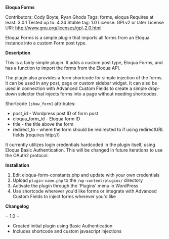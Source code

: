 **Eloqua Forms**

Contributors: Cody Boyte, Ryan Ghods
Tags: forms, eloqua
Requires at least: 3.0.1
Tested up to: 4.24
Stable tag: 1.0
License: GPLv2 or later
License URI: http://www.gnu.org/licenses/gpl-2.0.html


Eloqua Forms is a simple plugin that imports all forms from an Eloqua instance into a custom Form post type. 

**Description**

This is a fairly simple plugin. It adds a custom post type, Eloqua Forms, and has a function to import the forms
from the Eloqua API. 

The plugin also provides a form shortcode for simple injection of the forms. It can be used in any post, page or 
custom sidebar widget. It can also be used in connection with Advanced Custom Fields to create a simple
drop-down selector that injects forms into a page without needing shortcodes. 

Shortcode `[show_form]` attributes:
* post_id - Wordpress post ID of form post
* eloqua_form_id - Eloqua form ID
* title - the title above the form
* redirect_to - where the form should be redirected to if using redirectURL fields (requires http://)

It currently utilizes login credentials hardcoded in the plugin itself, using Eloqua Basic Authentication. This
will be changed in future iterations to use the OAuth2 protocol.  

**Installation**

1. Edit eloqua-form-constants.php and update with your own credentials
1. Upload `plugin-name.php` to the `/wp-content/plugins/` directory
1. Activate the plugin through the 'Plugins' menu in WordPress
1. Use shortcode wherever you'd like forms or integrate with Advanced Custom Fields to inject forms wherever you'd like

**Changelog**

= 1.0 =
* Created initial plugin using Basic Authentication
* Includes shortcode and custom javascript injections
